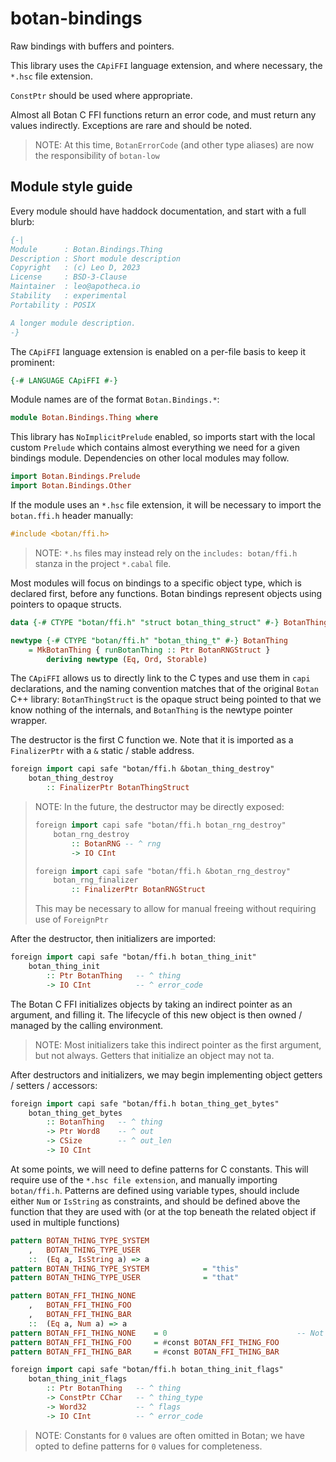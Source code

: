# botan-bindings

Raw bindings with buffers and pointers.

This library uses the `CApiFFI` language extension, and where necessary, the `*.hsc` file extension.

`ConstPtr` should be used where appropriate.

Almost all Botan C FFI functions return an error code, and must return any values indirectly. Exceptions are rare and should be noted.

> NOTE: At this time, `BotanErrorCode` (and other type aliases) are now the responsibility of `botan-low`

## Module style guide

Every module should have haddock documentation, and start with a full blurb:

```haskell
{-|
Module      : Botan.Bindings.Thing
Description : Short module description
Copyright   : (c) Leo D, 2023
License     : BSD-3-Clause
Maintainer  : leo@apotheca.io
Stability   : experimental
Portability : POSIX

A longer module description.
-}
```

The `CApiFFI` language extension is enabled on a per-file basis to keep it prominent:

```haskell
{-# LANGUAGE CApiFFI #-}
```

Module names are of the format `Botan.Bindings.*`:

```haskell
module Botan.Bindings.Thing where
```

This library has `NoImplicitPrelude` enabled, so imports start with the local custom `Prelude` which contains almost everything we need for a given bindings module. Dependencies on other local modules may follow.

```haskell
import Botan.Bindings.Prelude
import Botan.Bindings.Other
```

If the module uses an `*.hsc` file extension, it will be necessary to import the `botan.ffi.h` header manually:

```haskell
#include <botan/ffi.h>
```

> NOTE: `*.hs` files may instead rely on the `includes: botan/ffi.h` stanza in the project `*.cabal` file.

Most modules will focus on bindings to a specific object type, which is declared first, before any functions. Botan bindings represent objects using pointers to opaque structs.

```haskell
data {-# CTYPE "botan/ffi.h" "struct botan_thing_struct" #-} BotanThingStruct

newtype {-# CTYPE "botan/ffi.h" "botan_thing_t" #-} BotanThing
    = MkBotanThing { runBotanThing :: Ptr BotanRNGStruct }
        deriving newtype (Eq, Ord, Storable)
```

The `CApiFFI` allows us to directly link to the C types and use them in `capi` declarations, and the naming convention matches that of the original `Botan` C++ library: `BotanThingStruct` is the opaque struct being pointed to that we know nothing of the internals, and `BotanThing` is the newtype pointer wrapper.

The destructor is the first C function we. Note that it is imported as a `FinalizerPtr` with a `&` static / stable address.

```haskell
foreign import capi safe "botan/ffi.h &botan_thing_destroy"
    botan_thing_destroy
        :: FinalizerPtr BotanThingStruct
```

> NOTE: In the future, the destructor may be directly exposed:
>
> ```haskell
> foreign import capi safe "botan/ffi.h botan_rng_destroy"
>     botan_rng_destroy
>         :: BotanRNG -- ^ rng
>         -> IO CInt
> 
> foreign import capi safe "botan/ffi.h &botan_rng_destroy"
>     botan_rng_finalizer
>         :: FinalizerPtr BotanRNGStruct
> ```
>
> This may be necessary to allow for manual freeing without requiring use of `ForeignPtr`

After the destructor, then initializers are imported:

```haskell
foreign import capi safe "botan/ffi.h botan_thing_init"
    botan_thing_init
        :: Ptr BotanThing   -- ^ thing
        -> IO CInt          -- ^ error_code
```

The Botan C FFI initializes objects by taking an indirect pointer as an argument, and filling it. The lifecycle of this new object is then owned / managed by the calling environment.

> NOTE: Most initializers take this indirect pointer as the first argument, but not always. Getters that initialize an object may not ta.

After destructors and initializers, we may begin implementing object getters / setters / accessors:

```haskell
foreign import capi safe "botan/ffi.h botan_thing_get_bytes"
    botan_thing_get_bytes
        :: BotanThing   -- ^ thing
        -> Ptr Word8    -- ^ out
        -> CSize        -- ^ out_len
        -> IO CInt
```

At some points, we will need to define patterns for C constants. This will require use of the `*.hsc file extension`, and manually importing `botan/ffi.h`. Patterns are defined using variable types, should include either `Num` or `IsString` as constraints, and should be defined above the function that they are used with (or at the top beneath the related object if used in multiple functions)

```haskell
pattern BOTAN_THING_TYPE_SYSTEM
    ,   BOTAN_THING_TYPE_USER
    ::  (Eq a, IsString a) => a
pattern BOTAN_THING_TYPE_SYSTEM            = "this"
pattern BOTAN_THING_TYPE_USER              = "that"

pattern BOTAN_FFI_THING_NONE
    ,   BOTAN_FFI_THING_FOO
    ,   BOTAN_FFI_THING_BAR
    ::  (Eq a, Num a) => a
pattern BOTAN_FFI_THING_NONE    = 0                             -- Not a real flag
pattern BOTAN_FFI_THING_FOO     = #const BOTAN_FFI_THING_FOO
pattern BOTAN_FFI_THING_BAR     = #const BOTAN_FFI_THING_BAR

foreign import capi safe "botan/ffi.h botan_thing_init_flags"
    botan_thing_init_flags
        :: Ptr BotanThing   -- ^ thing
        -> ConstPtr CChar   -- ^ thing_type
        -> Word32           -- ^ flags
        -> IO CInt          -- ^ error_code
```

> NOTE: Constants for `0` values are often omitted in Botan; we have opted to define patterns for `0` values for completeness.
